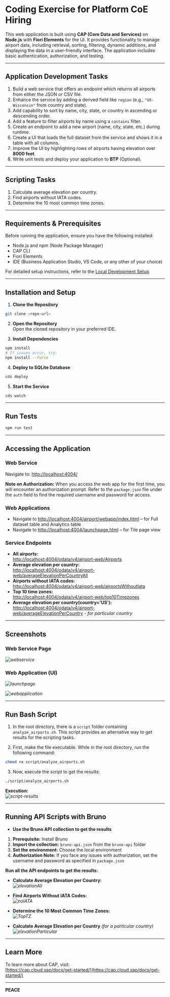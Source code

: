 # Coding Exercise for Platform CoE Hiring

This web application is built using **CAP (Core Data and Services)** on **Node.js** with **Fiori Elements** for the UI. It provides functionality to manage airport data, including retrieval, sorting, filtering, dynamic additions, and displaying the data in a user-friendly interface. The application includes basic authentication, authorization, and testing.

---

## Application Development Tasks

1. Build a web service that offers an endpoint which returns all airports from either the JSON or CSV file.
2. Enhance the service by adding a derived field like `region` (e.g., `"US-Wisconsin"` from country and state).
3. Add capability to sort by name, city, state, or country in ascending or descending order.
4. Add a feature to filter airports by name using a `contains` filter.
5. Create an endpoint to add a new airport (name, city, state, etc.) during runtime.
6. Create a UI that loads the full dataset from the service and shows it in a table with all columns.
7. Improve the UI by highlighting rows of airports having elevation over **8000 feet**.
8. Write unit tests and deploy your application to **BTP** (Optional).

---

## Scripting Tasks

1. Calculate average elevation per country.
2. Find airports without IATA codes.
3. Determine the 10 most common time zones.

---

## Requirements & Prerequisites

Before running the application, ensure you have the following installed:

- Node.js and npm (Node Package Manager)
- CAP CLI
- Fiori Elements
- IDE (Business Application Studio, VS Code, or any other of your choice)

For detailed setup instructions, refer to the [Local Development Setup](https://github.tools.sap/sapit-cloud-samples/backlog-management/wiki/%22Pre-Read%22-for-Participants#local-development-setup)

---

## Installation and Setup

1. **Clone the Repository**  
```bash
git clone <repo-url>
```

2. **Open the Repository**  
Open the cloned repository in your preferred IDE.

3. **Install Dependencies**  
```bash
npm install
# If issues occur, try:
npm install --force
```

4. **Deploy to SQLite Database**  
```bash
cds deploy
```

5. **Start the Service**  
```bash
cds watch
```

---

## Run Tests

```bash
npm run test
```

---

## Accessing the Application

### Web Service
Navigate to: [http://localhost:4004/](http://localhost:4004/)  

**Note on Authorization:** When you access the web app for the first time, you will encounter an authorization prompt. Refer to the `package.json` file under the `auth` field to find the required username and password for access.

### Web Applications
- Navigate to [http://localhost:4004/airport/webapp/index.html](http://localhost:4004/airport/webapp/index.html) – for Full dataset table and Analytics table
- Navigate to [http://localhost:4004/launchpage.html](http://localhost:4004/launchpage.html) – for Tile page view  

### Service Endpoints
- **All airports:**  
  [http://localhost:4004/odata/v4/airport-web/Airports](http://localhost:4004/odata/v4/airport-web/Airports)  
- **Average elevation per country:**  
  [http://localhost:4004/odata/v4/airport-web/averageElevationPerCountryAll](http://localhost:4004/odata/v4/airport-web/averageElevationPerCountryAll)  
- **Airports without IATA codes:**  
  [http://localhost:4004/odata/v4/airport-web/airportsWithoutIata](http://localhost:4004/odata/v4/airport-web/airportsWithoutIata)  
- **Top 10 time zones:**  
  [http://localhost:4004/odata/v4/airport-web/top10Timezones](http://localhost:4004/odata/v4/airport-web/top10Timezones)
- **Average elevation per country(country='US'):**  
  [http://localhost:4004/odata/v4/airport-web/averageElevationPerCountry](http://localhost:4004/odata/v4/airport-web/averageElevationPerCountry)  - *for particular country*

---

## Screenshots

### Web Service Page

*![webservice](images/webservice.png)*

### Web Application (UI)

*![launchpage](images/launchpage.png)*

*![webapplicaiton](images/webapplication.png)*

---

## Run Bash Script

1. In the root directory, there is a `script` folder containing `analyze_airports.sh`. This script provides an alternative way to get results for the scripting tasks.

2. First, make the file executable. While in the root directory, run the following command:

```bash
chmod +x script/analyze_airports.sh
```

3. Now, execute the script to get the results:

```bash
./script/analyze_airports.sh
```

**Execution:**  
*![script-results](images/script-results.png)*

---

## Running API Scripts with Bruno

- **Use the Bruno API collection to get the results**

1. **Prerequisite:** Install Bruno  
2. **Import the collection:** `bruno-api.json` from the `bruno-api` folder  
3. **Set the environment:** Choose the local environment  
4. **Authorization Note:** If you face any issues with authorization, set the username and password as specified in `package.json`

**Run all the API endpoints to get the results:**

- **Calculate Average Elevation per Country:**  
  *![elevationAll](images/elevationAll.png)*

- **Find Airports Without IATA Codes:**  
  *![noIATA](images/noIATA.png)*

- **Determine the 10 Most Common Time Zones:**  
  *![TopTZ](images/TopTZ.png)*

- **Calculate Average Elevation per Country** *(for a particular country)*  
  *![elevationParticular](images/elevationParticular.png)*

---

## Learn More

To learn more about CAP, visit:  
[https://cap.cloud.sap/docs/get-started/](https://cap.cloud.sap/docs/get-started/)

---

**PEACE**
